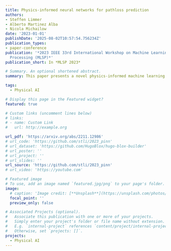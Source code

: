 ```yaml
---
title: Physics-informed neural networks for pathloss prediction
authors:
- Steffen Limmer
- Alberto Martinez Alba
- Nicola Michailow
date: '2023-01-01'
publishDate: '2025-08-02T10:57:54.756234Z'
publication_types:
- paper-conference
publication: '*2023 IEEE 33rd International Workshop on Machine Learning for Signal
  Processing (MLSP)*'
publication_short: In *MLSP 2023*

# Summary. An optional shortened abstract.
summary: This paper presents a novel physics-informed machine learning method for pathloss prediction that significantly enhances generalization and prediction accuracy. The approach uniquely integrates both the inherent physical relationships within the spatial loss field and empirical pathloss measurements directly into the neural network's training process. This dual-constraint learning problem enables the model to achieve superior performance with fewer layers and parameters, resulting in exceptionally fast inference times crucial for subsequent applications like localization. Furthermore, the physics-informed framework substantially reduces the need for extensive training data, making this method highly adaptable and practical for diverse real-world pathloss prediction challenges.

tags:
  - Physical AI

# Display this page in the Featured widget?
featured: true

# Custom links (uncomment lines below)
# links:
# - name: Custom Link
#   url: http://example.org

url_pdf: 'https://arxiv.org/abs/2211.12986'
# url_code: 'https://github.com/stli/2023_pinn'
# url_dataset: 'https://github.com/HugoBlox/hugo-blox-builder'
# url_poster: ''
# url_project: ''
# url_slides: ''
url_source: 'https://github.com/stli/2023_pinn'
# url_video: 'https://youtube.com'

# Featured image
# To use, add an image named `featured.jpg/png` to your page's folder.
image:
  # caption: 'Image credit: [**Unsplash**](https://unsplash.com/photos/pLCdAaMFLTE)'
  focal_point: ''
  preview_only: false

# Associated Projects (optional).
#   Associate this publication with one or more of your projects.
#   Simply enter your project's folder or file name without extension.
#   E.g. `internal-project` references `content/project/internal-project/index.md`.
#   Otherwise, set `projects: []`.
projects:
  - Physical AI
---
```

